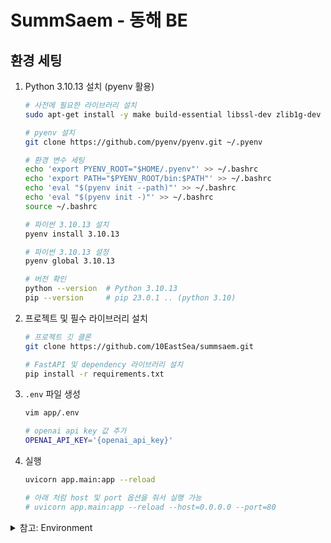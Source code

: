 # SummSaem - 동해 BE

## 환경 세팅
1. Python 3.10.13 설치 (pyenv 활용)
    ```bash
    # 사전에 필요한 라이브러리 설치
    sudo apt-get install -y make build-essential libssl-dev zlib1g-dev libbz2-dev libreadline-dev libsqlite3-dev wget curl llvm libncurses5-dev libncursesw5-dev xz-utils tk-dev

    # pyenv 설치
    git clone https://github.com/pyenv/pyenv.git ~/.pyenv

    # 환경 변수 세팅
    echo 'export PYENV_ROOT="$HOME/.pyenv"' >> ~/.bashrc
    echo 'export PATH="$PYENV_ROOT/bin:$PATH"' >> ~/.bashrc
    echo 'eval "$(pyenv init --path)"' >> ~/.bashrc
    echo 'eval "$(pyenv init -)"' >> ~/.bashrc
    source ~/.bashrc

    # 파이썬 3.10.13 설치
    pyenv install 3.10.13

    # 파이썬 3.10.13 설정
    pyenv global 3.10.13

    # 버전 확인
    python --version  # Python 3.10.13
    pip --version     # pip 23.0.1 .. (python 3.10)
    ```
2. 프로젝트 및 필수 라이브러리 설치
    ```bash
    # 프로젝트 깃 클론
    git clone https://github.com/10EastSea/summsaem.git
    
    # FastAPI 및 dependency 라이브러리 설치
    pip install -r requirements.txt
    ```
3. `.env` 파일 생성
    ```bash
    vim app/.env

    # openai api key 값 추가
    OPENAI_API_KEY='{openai_api_key}'
    ```
4. 실행
    ```bash
    uvicorn app.main:app --reload

    # 아래 처럼 host 및 port 옵션을 줘서 실행 가능
    # uvicorn app.main:app --reload --host=0.0.0.0 --port=80
    ```

<details>
<summary>참고: Environment</summary>

### Language
- Python 3.10.13

### Library
- fastapi 0.104.0
- uvicorn[standard] 0.24.0
- requests 2.31.0
- openai 1.3.8
- python-dotenv 1.0.0

### `.env`
```bash
vim app/.env

OPENAI_API_KEY='{openai_api_key}'
# NCP_APIGW_API_KEY_ID='{client_id}'  # fadeout
# NCP_APIGW_API_KEY='{client_secret}' # fadeout
```

## Run
```bash
uvicorn app.main:app --reload
```

</details>
